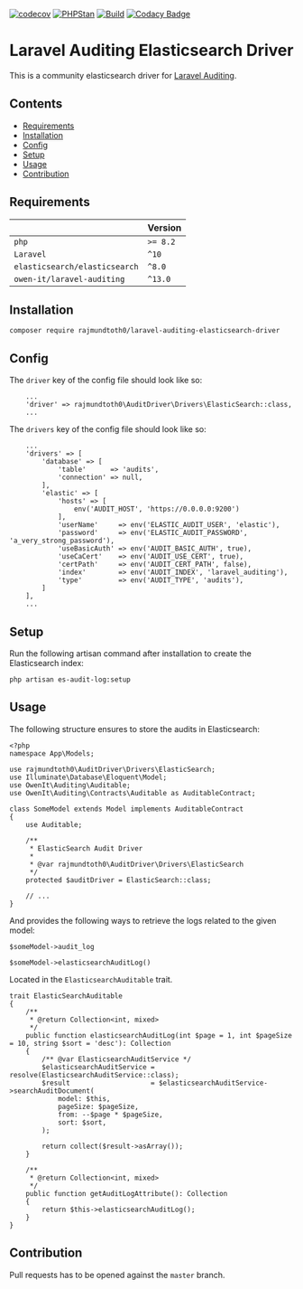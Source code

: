[![codecov](https://codecov.io/gh/rajmundtoth0/laravel-auditing-elasticsearch-driver/graph/badge.svg?token=X6X3UEP77B)](https://codecov.io/gh/rajmundtoth0/laravel-auditing-elasticsearch-driver)
[![PHPStan](https://img.shields.io/badge/PHPStan-Level%209-brightgreen.svg?style=flat&logo=php)](https://shields.io/#/)
[![Build](https://github.com/rajmundtoth0/laravel-auditing-elasticsearch-driver/actions/workflows/php.yml/badge.svg)](https://github.com/rajmundtoth0/laravel-auditing-elasticsearch-driver/actions/workflows/php.yml)
[![Codacy Badge](https://app.codacy.com/project/badge/Grade/16db5d58566c47ad99bac0bc1373997d)](https://app.codacy.com?utm_source=gh&utm_medium=referral&utm_content=&utm_campaign=Badge_grade)

# Laravel Auditing Elasticsearch Driver

This is a community elasticsearch driver for [Laravel Auditing](https://laravel-auditing.com/).

## Contents

* [Requirements](#requirements)
* [Installation](#installation)
* [Config](#config)
* [Setup](#setup)
* [Usage](#usage)
* [Contribution](#contribution)

## Requirements

|   | Version |
| ------------- | ------------- |
| `php`  |  `>= 8.2`  |
| `Laravel`  | `^10`  |
| `elasticsearch/elasticsearch`  | `^8.0`  |
| `owen-it/laravel-auditing`  | `^13.0`  |

## Installation

```
composer require rajmundtoth0/laravel-auditing-elasticsearch-driver
```

## Config

The `driver` key of the config file should look like so:

```
    ...
    'driver' => rajmundtoth0\AuditDriver\Drivers\ElasticSearch::class,
    ...
```

The `drivers` key of the config file should look like so:

```
    ...
    'drivers' => [
        'database' => [
            'table'      => 'audits',
            'connection' => null,
        ],
        'elastic' => [
            'hosts' => [
                env('AUDIT_HOST', 'https://0.0.0.0:9200')
            ],
            'userName'     => env('ELASTIC_AUDIT_USER', 'elastic'),
            'password'     => env('ELASTIC_AUDIT_PASSWORD', 'a_very_strong_password'),
            'useBasicAuth' => env('AUDIT_BASIC_AUTH', true),
            'useCaCert'    => env('AUDIT_USE_CERT', true),
            'certPath'     => env('AUDIT_CERT_PATH', false),
            'index'        => env('AUDIT_INDEX', 'laravel_auditing'),
            'type'         => env('AUDIT_TYPE', 'audits'),
        ]
    ],
    ...
```

## Setup

Run the following artisan command after installation  to create the Elasticsearch index:
  
`php artisan es-audit-log:setup` 

## Usage

The following structure ensures to store the audits in Elasticsearch:

```
<?php
namespace App\Models;

use rajmundtoth0\AuditDriver\Drivers\ElasticSearch;
use Illuminate\Database\Eloquent\Model;
use OwenIt\Auditing\Auditable;
use OwenIt\Auditing\Contracts\Auditable as AuditableContract;

class SomeModel extends Model implements AuditableContract
{
    use Auditable;

    /**
     * ElasticSearch Audit Driver
     *
     * @var rajmundtoth0\AuditDriver\Drivers\ElasticSearch
     */
    protected $auditDriver = ElasticSearch::class;

    // ...
}
```

And provides the following ways to retrieve the logs related to the given model:
  
`$someModel->audit_log`
  
`$someModel->elasticsearchAuditLog()`

Located in the `ElasticsearchAuditable` trait.
```
trait ElasticSearchAuditable
{
    /**
     * @return Collection<int, mixed>
     */
    public function elasticsearchAuditLog(int $page = 1, int $pageSize = 10, string $sort = 'desc'): Collection
    {
        /** @var ElasticsearchAuditService */
        $elasticsearchAuditService = resolve(ElasticsearchAuditService::class);
        $result                    = $elasticsearchAuditService->searchAuditDocument(
            model: $this,
            pageSize: $pageSize,
            from: --$page * $pageSize,
            sort: $sort,
        );

        return collect($result->asArray());
    }

    /**
     * @return Collection<int, mixed>
     */
    public function getAuditLogAttribute(): Collection
    {
        return $this->elasticsearchAuditLog();
    }
}
```

## Contribution

Pull requests has  to be opened against the `master` branch.
